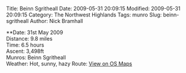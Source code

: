 Title: Beinn Sgritheall
Date: 2009-05-31 20:09:15
Modified: 2009-05-31 20:09:15
Category: The Northwest Highlands
Tags: munro
Slug: beinn-sgritheall
Author: Nick Bramhall

**Date: 31st May 2009  
Distance: 9.8 miles  
Time: 6.5 hours  
Ascent: 3,498ft  
Munros: Beinn Sgritheall  
Weather: Hot, sunny, hazy
Route: [View on OS Maps](https://www.invertedworld.co.uk/hillwalking/hillwalk/308)
